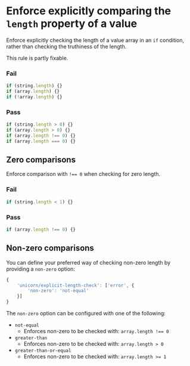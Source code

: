 # Enforce explicitly comparing the `length` property of a value

Enforce explicitly checking the length of a value array in an `if` condition, rather than checking the truthiness of the length.

This rule is partly fixable.

### Fail

```js
if (string.length) {}
if (array.length) {}
if (!array.length) {}
```

### Pass

```js
if (string.length > 0) {}
if (array.length > 0) {}
if (array.length !== 0) {}
if (array.length === 0) {}
```


## Zero comparisons

Enforce comparison with `!== 0` when checking for zero length.

### Fail

```js
if (string.length < 1) {}
```

### Pass

```js
if (array.length !== 0) {}
```


## Non-zero comparisons

You can define your preferred way of checking non-zero length by providing a `non-zero` option:

```js
{
	'unicorn/explicit-length-check': ['error', {
		'non-zero': 'not-equal'
	}]
}
```

The `non-zero` option can be configured with one of the following:

- `not-equal`
	- Enforces non-zero to be checked with: `array.length !== 0`
- `greater-than`
	- Enforces non-zero to be checked with: `array.length > 0`
- `greater-than-or-equal`
	- Enforces non-zero to be checked with: `array.length >= 1`
